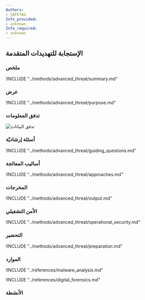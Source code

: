 ```yaml
---
Authors:
- SAFETAG
Info_provided:
- unknown
Info_required:
- unknown
---
```


## الإستجابة للتهديدات المتقدمة

### ملخص
!INCLUDE "../methods/advanced_threat/summary.md"

### غرض
!INCLUDE "../methods/advanced_threat/purpose.md"

### تدفق المعلومات
![ تدفق البيانات](images/info_flows/advanced_threat.svg)

### أسئلة إرشاديّة
!INCLUDE "../methods/advanced_threat/guiding_questions.md"

### أساليب المعالجة 
!INCLUDE "../methods/advanced_threat/approaches.md"

### المخرجات
!INCLUDE "../methods/advanced_threat/output.md"

### الأمن التشغيلي
!INCLUDE "../methods/advanced_threat/operational_security.md"

### التحضير
!INCLUDE "../methods/advanced_threat/preparation.md"

### الموارد

<div class="greybox">
!INCLUDE "../references/malware_analysis.md"

!INCLUDE "../references/digital_forensics.md"
</div>

### الأنشطة